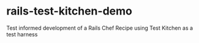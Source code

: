 # rails-test-kitchen-demo
Test informed development of a Rails Chef Recipe using Test Kitchen as a test harness
